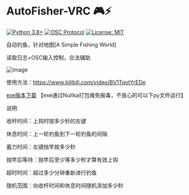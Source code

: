 # AutoFisher-VRC 🎮⚡

[![Python 3.8+](https://img.shields.io/badge/python-3.8+-blue.svg)](https://www.python.org/)
[![OSC Protocol](https://img.shields.io/badge/OSC-1.1-brightgreen)](https://opensoundcontrol.stanford.edu/)
[![License: MIT](https://img.shields.io/badge/License-MIT-yellow.svg)](https://opensource.org/licenses/MIT)

自动钓鱼，针对地图[A Simple Fishing World]

读取日志+OSC输入控制，合法辅助

![image](https://github.com/user-attachments/assets/6d03d0e9-c55a-4603-97a6-5dcade6d288e)

使用方法：https://www.bilibili.com/video/BV1TqotYrEDe

[exe版本下载](https://github.com/arcxingye/AutoFisher-VRC/releases/download/exe/fish.exe) 【exe通过Nuitka打包难免报毒，不放心的可以下py文件运行】

说明

收杆时间：上钩时按多少秒的左键

休息时间：上一轮钓鱼到下一轮钓鱼的间隔

蓄力时间：左键抛竿按多少秒

抛竿后等待：抛竿后至少等多少秒才算有效上钩

超时时间：超过多少分钟重新进行钓鱼

随机范围：向收杆时间和休息时间随机添加多少秒
